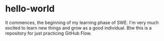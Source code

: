 # hello-world
It commences, the beginning of my learning phase of SWE. I'm very much excited to learn new things and grow as a good individual. Btw this is a repository for just practicing GitHub Flow.
